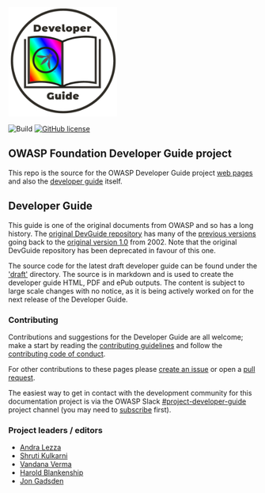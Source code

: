 <img src="assets/images/dg_logo_di.png" alt="DevGuide logo" height="220px"/>

![Build](https://github.com/OWASP/www-project-developer-guide/actions/workflows/ci.yaml/badge.svg?event=push)
[![GitHub license](https://img.shields.io/github/license/owasp/www-project-developer-guide.svg)](license.txt)

## OWASP Foundation Developer Guide project

This repo is the source for the OWASP Developer Guide project [web pages][pages]
and also the [developer guide][draftguide] itself.

## Developer Guide

This guide is one of the original documents from OWASP and so has a long history.
The [original DevGuide repository][devguide] has many of the [previous versions][versions]
going back to the [original version 1.0][original] from 2002.
Note that the original DevGuide repository has been deprecated in favour of this one.

The source code for the latest draft developer guide can be found under the ['draft'][draft] directory.
The source is in markdown and is used to create the developer guide HTML, PDF and ePub outputs.
The content is subject to large scale changes with no notice,
as it is being actively worked on for the next release of the Developer Guide.

### Contributing

Contributions and suggestions for the Developer Guide are all welcome;
make a start by reading the [contributing guidelines][guide] and follow the [contributing code of conduct][conduct].

For other contributions to these pages please [create an issue][issues] or open a [pull request][request].

The easiest way to get in contact with the development community for this documentation project
is via the OWASP Slack [#project-developer-guide][project] project channel
(you may need to [subscribe](https://owasp.org/slack/invite) first).

### Project leaders / editors

- [Andra Lezza](mailto:andra.lezza@owasp.org)
- [Shruti Kulkarni](mailto:shruti.kulkarni@owasp.org)
- [Vandana Verma](vandana.verma@owasp.org)
- [Harold Blankenship](mailto:harold.blankenship@owasp.org)
- [Jon Gadsden](mailto:jon.gadsden@owasp.org)

[conduct]: code_of_conduct.md
[guide]: contributing.md
[devguide]: https://github.com/OWASP/DevGuide
[draft]: draft
[draftguide]: https://owasp.org/www-project-developer-guide/draft/
[issues]: https://github.com/OWASP/www-project-developer-guide/issues/new/choose
[original]: https://github.com/OWASP/DevGuide/blob/1d24d140de3724b6f95655e53b8d0cc6689fbfd8/DevGuide1.0/OWASPBuildingSecureWebApplicationsAndWebServices-V1.0.pdf
[pages]: https://owasp.org/www-project-developer-guide/
[project]: https://owasp.slack.com/messages/C04QN6CMNAC
[request]: https://github.com/OWASP/www-project-developer-guide/pulls
[versions]: https://github.com/OWASP/DevGuide/wiki#old-versions
